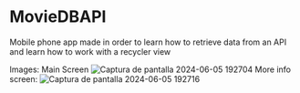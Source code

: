 # MovieDBAPI
Mobile phone app made in order to learn how to retrieve data from an API and learn how to work with a recycler view

Images:
Main Screen
![Captura de pantalla 2024-06-05 192704](https://github.com/RemyGSP/MovieDBAPI/assets/118995466/e789b7ac-b8d3-40ed-8608-6650b390a0eb)
More info screen:
![Captura de pantalla 2024-06-05 192716](https://github.com/RemyGSP/MovieDBAPI/assets/118995466/e6e713b3-34fd-4e0b-9e1b-6be58e705dc1)
